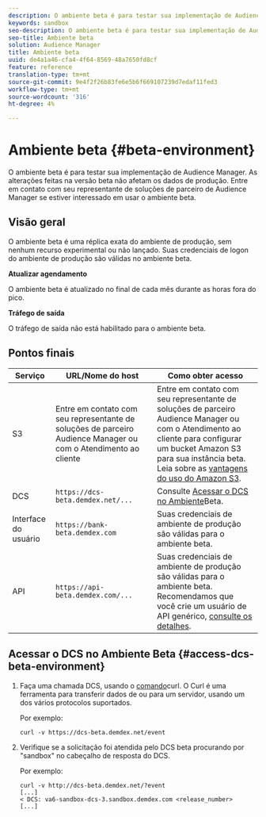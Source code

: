 ```yaml
---
description: O ambiente beta é para testar sua implementação de Audience Manager. As alterações feitas na versão beta não afetam os dados de produção. Entre em contato com seu representante de soluções de parceiro de Audience Manager se estiver interessado em usar o ambiente beta.
keywords: sandbox
seo-description: O ambiente beta é para testar sua implementação de Audience Manager. As alterações feitas na versão beta não afetam os dados de produção. Entre em contato com seu representante de soluções de parceiro de Audience Manager se estiver interessado em usar o ambiente beta.
seo-title: Ambiente beta
solution: Audience Manager
title: Ambiente beta
uuid: de4a1a46-cfa4-4f64-8569-48a7650fd8cf
feature: reference
translation-type: tm+mt
source-git-commit: 9e4f2f26b83fe6e5b6f669107239d7edaf11fed3
workflow-type: tm+mt
source-wordcount: '316'
ht-degree: 4%

---
```



# Ambiente beta {#beta-environment}

O ambiente beta é para testar sua implementação de Audience Manager. As alterações feitas na versão beta não afetam os dados de produção. Entre em contato com seu representante de soluções de parceiro de Audience Manager se estiver interessado em usar o ambiente beta.

## Visão geral

O ambiente beta é uma réplica exata do ambiente de produção, sem nenhum recurso experimental ou não lançado. Suas credenciais de logon do ambiente de produção são válidas no ambiente beta.

**Atualizar agendamento**

O ambiente beta é atualizado no final de cada mês durante as horas fora do pico.

**Tráfego de saída**

O tráfego de saída não está habilitado para o ambiente beta.

<!-- 

Added re: AAM-30826.

 -->

## Pontos finais



| Serviço | URL/Nome do host | Como obter acesso |
|--- |--- | --- |
| S3 | Entre em contato com seu representante de soluções de parceiro Audience Manager ou com o Atendimento ao cliente | Entre em contato com seu representante de soluções de parceiro Audience Manager ou com o Atendimento ao cliente para configurar um bucket Amazon S3 para sua instância beta. Leia sobre as [vantagens do uso do Amazon S3](../reference/amazon-s3.md). |
| DCS | `https://dcs-beta.demdex.net/...` | Consulte [Acessar o DCS no Ambiente](../reference/beta-environment.md#access-dcs-beta-environment)Beta. |
| Interface do usuário | `https://bank-beta.demdex.com` | Suas credenciais de ambiente de produção são válidas para o ambiente beta. |
| API | `https://api-beta.demdex.com/...` | Suas credenciais de ambiente de produção são válidas para o ambiente beta. Recomendamos que você crie um usuário de API genérico, [consulte os detalhes](../api/rest-api-main/aam-api-getting-started.md#requirements). |

## Acessar o DCS no Ambiente Beta {#access-dcs-beta-environment}

1. Faça uma chamada DCS, usando o [comando](https://curl.haxx.se/docs/manpage.html)curl. O Curl é uma ferramenta para transferir dados de ou para um servidor, usando um dos vários protocolos suportados.

   Por exemplo:

   `curl -v https://dcs-beta.demdex.net/event`

1. Verifique se a solicitação foi atendida pelo DCS beta procurando por &quot;sandbox&quot; no cabeçalho de resposta do DCS.

   Por exemplo:

   ```
   curl -v http://dcs-beta.demdex.net/?event
   [...]
   < DCS: va6-sandbox-dcs-3.sandbox.demdex.com <release_number>
   [...]
   ```

<!--

1. Determine the load balancer's endpoint IP addresses.

   Run the `dig`  [command](https://en.wikipedia.org/wiki/Dig_(command)) to determine the IP address of the nearest load balancer. The `dig` command queries the Domain Name System and returns the name and IP addresses of the [!DNL Audience Manager] [!UICONTROL Data Collection Servers (DCS)].

   ```
   dig dcs-beta.demdex.net
   ...
   dcs-sandbox-1754093861.us-east-1.elb.amazonaws.com. 60 IN A 52.87.15.51
   dcs-sandbox-1754093861.us-east-1.elb.amazonaws.com. 60 IN A 50.16.150.8
   dcs-sandbox-1754093861.us-east-1.elb.amazonaws.com. 60 IN A 52.2.228.100
   ```

2. Using one of the addresses in the above table, add a static DNS entry in the [!DNL /etc/hosts] file.

   On Windows, modify [!DNL c:\WINDOWS\system32\drivers\etc\hosts].

   For example:

   [!DNL 52.87.15.51 *`samplepartner`*.demdex.net]

   >[!NOTE]
   >
   >The addresses change occasionally, so you must keep your [!DNL /etc/hosts] file up to date.

   Additionally, if you need to set up ID synchronization, you must add a similar entry for [!DNL dpm.demdex.net.]

   [!DNL 52.87.15.51 dpm.demdex.net]. 

3. Make a DCS call, using the `curl` [command](https://curl.haxx.se/docs/manpage.html). Curl is a tool to transfer data from or to a server, using one of many supported protocols.

   For example:

   [!DNL https://<domain>/event?product=camera] 

4. Verify that your request was served by the beta DCS by looking for "sandbox" in the DCS response header.

   For example:

   ```
   curl -v https://dcs-beta.demdex.net/?event
   [...]
   < DCS: va6-sandbox-dcs-3.sandbox.demdex.com <release_number>
   [...]
   ```

   -->